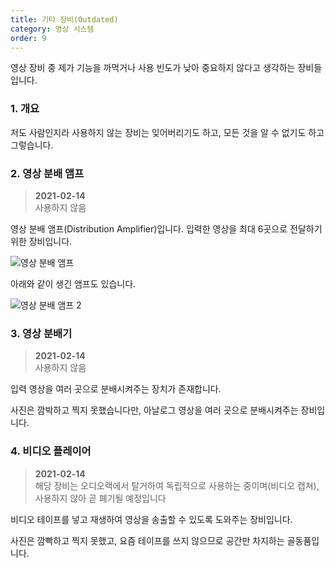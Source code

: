 ```yaml
---
title: 기타 장비(Outdated)
category: 영상 시스템
order: 9
---
```


영상 장비 중 제가 기능을 까먹거나 사용 빈도가 낮아 중요하지 않다고 생각하는 장비들입니다. 

### 1. 개요

저도 사람인지라 사용하지 않는 장비는 잊어버리기도 하고, 모든 것을 알 수 없기도 하고 그렇습니다. 

### 2. 영상 분배 앰프

> **2021-02-14**<br>사용하지 않음

영상 분배 앰프(Distribution Amplifier)입니다. 입력한 영상을 최대 6곳으로 전달하기 위한 장비입니다. 

![영상 분배 앰프](https://user-images.githubusercontent.com/12420779/71558723-a122d980-2a99-11ea-85cb-d89c3c67a62a.png)

아래와 같이 생긴 앰프도 있습니다. 

![영상 분배 앰프 2](https://user-images.githubusercontent.com/12420779/71558749-daf3e000-2a99-11ea-96ec-2a33831fe145.png)

### 3. 영상 분배기
> **2021-02-14**<br>사용하지 않음

입력 영상을 여러 곳으로 분배시켜주는 장치가 존재합니다. 

사진은 깜박하고 찍지 못했습니다만, 아날로그 영상을 여러 곳으로 분배시켜주는 장비입니다. 

### 4. 비디오 플레이어
> **2021-02-14**<br>해당 장비는 오디오랙에서 탈거하여 독립적으로 사용하는 중이며(비디오 캡쳐), 사용하지 않아 곧 폐기될 예정입니다

비디오 테이프를 넣고 재생하여 영상을 송출할 수 있도록 도와주는 장비입니다. 

사진은 깜빡하고 찍지 못했고, 요즘 테이프를 쓰지 않으므로 공간만 차지하는 골동품입니다. 